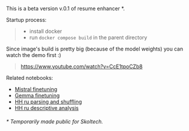 This is a beta version v.0.1 of resume enhancer *.

Startup process:
> * install docker
> * run `docker compose build` in the parent directory

Since image's build is pretty big (because of the model weights) you can watch the demo first :)
> https://www.youtube.com/watch?v=CcE1tpoCZb8

Related notebooks:
* [Mistral finetuning](https://colab.research.google.com/drive/19PodGkZIEGE0mPonn44zZI6zbynRi9e8)
* [Gemma finetuning](https://colab.research.google.com/drive/1pp8EbrNau35AvSARN65aoTsVHPMX6zRl?authuser=1#scrollTo=HFbR2FIgVfiT)
* [HH ru parsing and shuffling](https://colab.research.google.com/drive/1Q12tuGPxbFXrFVhpMnxvAUdA1vkD_CUh)
* [HH ru descriptive analysis](https://colab.research.google.com/drive/1QjW5VhDXl1X2ShFgs2ahTzISQPBnmzPE)

 ###### * Temporarily made public for Skoltech.
